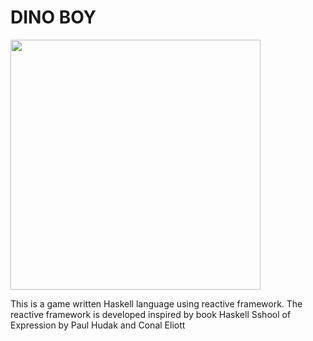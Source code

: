 
 #  DINO BOY

<img src="dinoBoyDemo.gif" width="400">

  This is a game written Haskell language using reactive framework. The reactive framework
is developed inspired by book Haskell Sshool of Expression by Paul Hudak and Conal Eliott


